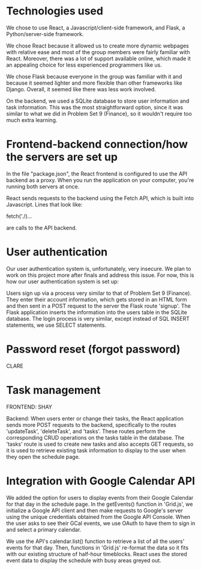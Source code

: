 # Technologies used

We chose to use React, a Javascript/client-side framework, and Flask, a Python/server-side framework. 

We chose React because it allowed us to create more dynamic webpages with relative ease and most of the group members were fairly familiar with React. Moreover, there was a lot of support available online, which made it an appealing choice for less experienced programmers like us. 

We chose Flask because everyone in the group was familiar with it and because it seemed lighter and more flexible than other frameworks like Django. Overall, it seemed like there was less work involved. 

On the backend, we used a SQLite database to store user information and task information. This was the most straightforward option, since it was similar to what we did in Problem Set 9 (Finance), so it wouldn't require too much extra learning. 

# Frontend-backend connection/how the servers are set up

In the file "package.json", the React frontend is configured to use the API backend as a proxy. When you run the application on your computer, you're running both servers at once. 

React sends requests to the backend using the Fetch API, which is built into Javascript. Lines that look like: 

fetch('./<Flask route name>)...

are calls to the API backend. 

# User authentication

Our user authentication system is, unfortunately, very insecure. We plan to work on this project more after finals and address this issue. For now, this is how our user authentication system is set up: 

Users sign up via a process very similar to that of Problem Set 9 (Finance). They enter their account information, which gets stored in an HTML form and then sent in a POST request to the server the Flask route 'signup'. The Flask application inserts the information into the users table in the SQLite database. The login process is very similar, except instead of SQL INSERT statements, we use SELECT statements. 

# Password reset (forgot password)

CLARE

# Task management

FRONTEND: SHAY

Backend:
When users enter or change their tasks, the React application sends more POST requests to the backend, specifically to the routes 'updateTask', 'deleteTask', and 'tasks'. These routes perform the corresponding CRUD operations on the tasks table in the database. The 'tasks' route is used to create new tasks and also accepts GET requests, so it is used to retrieve existing task information to display to the user when they open the schedule page. 

# Integration with Google Calendar API

We added the option for users to display events from their Google Calendar for that day in the schedule page. In the getEvents() function in 'Grid.js', we initialize a Google API client and then make requests to Google's server using the unique credentials obtained from the Google API Console. When the user asks to see their GCal events, we use OAuth to have them to sign in and select a primary calendar. 

We use the API's calendar.list() function to retrieve a list of all the users' events for that day. Then, functions in 'Grid.js'  re-format the data so it fits with our existing structure of half-hour timeblocks. React uses the stored event data to display the schedule with busy areas greyed out. 
